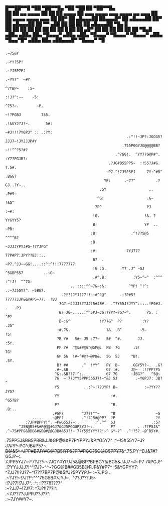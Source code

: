 █▀▀██▀▀█ ▀██                 ▀██▀▀█▄  ▀██          ▀██               ██                      ▀██▀▀█▄                    
   ██     ██ ▄▄     ▄▄▄▄      ██   ██  ██    ▄▄▄▄   ██ ▄▄▄    ▄▄▄▄  ▄▄▄   ▄▄▄▄   ▄▄ ▄▄▄       ██   ██    ▄▄▄▄  ▄▄▄▄ ▄▄▄ 
   ██     ██▀ ██  ▄█▄▄▄██     ██▄▄▄█▀  ██  ▄█▄▄▄██  ██▀  ██ ▄█▄▄▄██  ██  ▀▀ ▄██   ██  ██      ██    ██ ▄█▄▄▄██  ▀█▄  █  
   ██     ██  ██  ██          ██       ██  ██       ██    █ ██       ██  ▄█▀ ██   ██  ██      ██    ██ ██        ▀█▄█   
  ▄██▄   ▄██▄ ██▄  ▀█▄▄▄▀    ▄██▄     ▄██▄  ▀█▄▄▄▀  ▀█▄▄▄▀   ▀█▄▄▄▀ ▄██▄ ▀█▄▄▀█▀ ▄██▄ ██▄    ▄██▄▄▄█▀   ▀█▄▄▄▀    ▀█    
                                                                                                                        


                                                                                              .~75&Y
                                                                                           .~YY?5P! 
                                                                                        .~?J5P7PJ   
                                                                                     .~?Y?^  ~#Y    
                                                                                  ^7YBP~    :5~     
                                                                               :!J?^:~~    ~5:      
                                                                            ^75?~.        ~P.       
                                                                        ~!?PGBJ         755.        
                                                                      .!&GYJ?J?~.       5#:         
                                                                     ~#J!!!7YGPJ^ :: .:?Y:          
                                                          .:^!!~JP?:JGGG5?JJJ7~!JYJJJP#Y            
                                                        .755PGGYJG@@@@BB?    ~!!^^?5?#?             
                                                     .^?GG!.  ^YY7?G@P#^.   :Y7?PGJB?:              
                                                  .?JG#B55PP5~  :!55?J#G.      7.5#.                
                                                 ~P7.^!7J5P5PJ     7Y:^#B^    .BGG?                 
                                                YP:      .~7?^         .?GJ..?Y~..                  
                                              .5Y                   ..   .P#5~                      
                                             ^G!                   .G~    !&G^                      
                                            7P^                    PJ      :~#:                     
                                           !G.                    !&. ?YYGYY5?                      
                                           B!                     YP  .. ~PB:                       
                                          :B:               .^!7?5@5  ^^^^B?                        
                                          :B.             ~JJJJYPYJ#G~!7YJPG^                       
                                          :#:             7YJ77?77P#P7:JPY??BJ::..                  
                                           B7  .        ~P7.^JJ~~GG!....::^:^!!!7777777.            
                                           !G :G.       Y7 .J^ ~GJ ^5GBP557         ..~G~           
                                           .#^.B:            :Y5~^~^  :^^^   :^!J!  ^^7G:           
                                 ...::::^^~7&~:&:          ^YP! ^!^:  .:~7J5GY7^. ~5BG7.            
                             .?Y??JYJ??7!!~~#^?@^      .~?P#5?77777JJP&&@#PG~7?.  !BJ               
                            7G?.~JJJJ???JJ?5#JB#.  .^7Y55J?JYY^:::..!PG#J.   .   .PJ                
                            B7 JG~.....:^^5PJ~JG!?YY?~7G7~^.       ?5. :        ^P?                 
                            B~:&^             !Y77&^  P?         :Y?          .J5^                  
                           :#.7&.                ?&. .B^        ~5~          !5!                    
                           ?B Y#   5#~ J5 :7?~   5#  ^#.       JJ.         :5Y.                     
                           PP Y#  ^@&#P@G^@5P@:  PB  7G      :5!          7G!                       
                           GP 5G  !#~^#@?~@PB&.  5G  5J     ^B!.        .5Y.                        
                           B? ##      .^  !YY^   PY  B~     .GGY5Y?~.  .G?                          
                          .#~.&B                 G7 :#.     J@~  :!?PP?P5                           
                          ^&:.&B??7!^:..         G7 7G      :JBG?^   ^5@~                           
                          7G  ~!7?JYY5PPP555J7!~^&J 5J        .~YGPJ7: JB?^                         
                          Y5           ..:^~!7?JYP! B~            :~?YY??JYG7                       
                          YY                       :#.                 ^G5?B?                       
                          P?                       ^B.                 .B:..                        
                         .#GP?        ^J77!^^~     ^B                  ~G                           
                ....     ~@PP?        .^!?J5#@PP?  ?P                  ?Y                           
             :7JP#BPPY!^. ~P&G55J7~:.       :^.^^  5J                .:5?                           
          ^J5B@B5#&#P@@@#GJ7&GJ5PGGGP5YJ!~:.       P?          . :??P5J&^                           
    .^~75#PP&&BBB&#&B@#@@GJB#&5J?!~!7?Y555YYY??!~^ GY~?^  .^!?5?.~@^B5Y#.                           
.75PP5J&BB5PBB&JJ&GP@&&P7PYPPYJ&P#G5Y7^::^~!5#55Y7~J?J7#~~!P~PG^JB#P57~.                            
B@&5^  ^JPP#B7JY#G@PB5!YP&?PP#PGG?5G@G5PPY7~~&^.75.PY:^BJ&7#?G5J?~:.                                
7JPP5YJ7~:^7?J?!~~7JGY#YPJJ5&@BP?BPBGY!#BG5&JJJ7~#~P7 7#PGJ!^                                       
  .!?YYJJJJ?!^^!7J?~^^~?GG@B##GB5B@PJP&Y#P7^   :5&YGPYY7:                                           
      ^7JJ7!!?J?7~^!7??7BP7P@&5#J?5PYYPJ~   :~7JPG  ..                                              
         .~?J?!~!7J?!^:^^^75G5B#7JYJ~. .^7?J???J5~                                                  
             :!?J?7!!7JJ7^.  :^:    :!??7!!???7^                                                    
                 :~?JJ7~!7J?7:   ^7J?!!7??!^.                                                       
                     .~7J??7?JJPPJ??J?7^.                                                           
                         .:~7JY##Y?~.                                                               
                                                      
